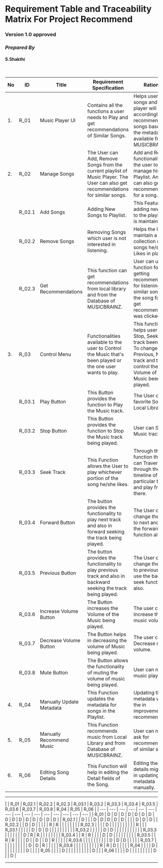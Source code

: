 # **Requirement Table and Traceability Matrix For Project Recommend**
### Version 1.0 approved
### **_Prepared By_**
#### S.Shakthi

<br>

|No | ID | Title | Requirement Specification | Rationale |
|---|---|---|---|---|
| 1. | R_01 | Music Player UI | Contains all the functions a user needs to Play and get recommendations of Similar Songs. | Helps user to play songs and the player will accordingly recommend songs based on the metadata available from MUSICBRAINZ. |
| 2. | R_02 | Manage Songs | The User can Add, Remove Songs from the current playlist of Music Player. The User can also get recommendations for similar songs. | Add and Remove functionality helps the user to easily manage his Songs Playlist. And user can also get recommendations for a song. |
|   | R_02.1 | Add Songs  | Adding New Songs to Playlist. | This Feature helps adding new songs to the playlist user is maintaining. |
|   | R_02.2 | Remove Songs | Removing Songs which user is not interested in listening. | Helps the User to maintain a collection of songs he/she Likes in playlist. |
|   | R_02.3 | Get Recommendations | This function can get recommendations from local library and from the Database of MUSICBRAINZ.| User can use this function for getting recommendations for listening to similar songs as the song for which get recommendations was clicked. |
| 3. | R_03 | Control Menu | Functionalities available to the user to Control the Music that's been played or the one user wants to play. | This functionality helps user to Play, Stop, Seek the track been played. To change it to Previous, Next track and to control the Volume of the Music been played.|
|   | R_03.1 | Play Button | This Button provides the function to Play the Music track. | The User can Play favorite Song from Local Library. |
|   | R_03.2 | Stop Button | This Button provides the function to Stop the Music track being played. | User can Stop the Music track at will. |
|   | R_03.3 | Seek Track | This Function allows the User to play whichever portion of the song he/she likes. | Through this function the user can Traverse through the timeline of a particular track and play from there. |
|   | R_03.4 | Forward Button | The button provides the functionality to play next track and also in forward seeking the track being played. | The User can change the track to next and use the forward seek function also. |
|   | R_03.5 | Previous Button | The button provides the functionality to play previous track and also in backward seeking the track being played. | The User can change the track to previous and use the backward seek function also. |
|   | R_03.6 | Increase Volume Button | The Button increases the Volume of the Music being played. | The user can Increase the music volume. |
|   | R_03.7 | Decrease Volume Button | The Button helps in decreasing the volume of Music being played. | The user can Decrease music volume. |
|   | R_03.8 | Mute Button | The Button allows the functionality of muting the volume of music being played. | User can mute the music player. |
| 4. | R_04 | Manually Update Metadata | This Function updates the metadata for songs in the Playlist. | Updating the metadata will help the in improvement of recommendations. |
| 5. | R_05 | Manually Recommend Music | This Function recommends music from Local Library and from Database of MUSICBRAINZ. | User can manually ask for recommendations of similar songs. |
| 6. | R_06 | Editing Song Details | This Function will help in editing the Detail fields of the Song. | Editing the song details might help in updating the metadata manually. |

---

| | R_01 | R_02.1 | R_02.2 | R_02.3 | R_03.1 | R_03.2 | R_03.3 | R_03.4 | R_03.5 | R_03.6 | R_03.7 | R_03.8 | R_04 | R_05 | R_06 |
| --- | --- | --- | --- | --- | --- | --- | --- | --- | --- | --- | --- | --- | --- | --- |
| R_01 | D | D | D | D | D | D | D | D | D | D | D | D | D | D | D |
| R_02.1 |  | D |  |  | D | D | D | D | D |  |  |  | D | D | D |
| R_02.2 |  | D | D |  |  |  |  | R | R |  |  |  |  |  |  |
| R_02.3 |  |  |  | D |  |  |  |  |  |  |  |  |  | R |  |
| R_03.1 |  |  |  |  | D | D | D |  |  |  |  |  |  |  |  |
| R_03.2 |  |  |  |  | D | D |  |  |  |  |  |  |  |  |  |
| R_03.3 |  |  |  |  |  |  | D | R | R |  |  |  |  |  |  |
| R_03.4 |  | R | R |  |  |  | D | D |  |  |  |  |  |  |  |
| R_03.5 |  | R | R |  |  |  | D |  | D |  | D | R |  |  |  |
| R_03.6 |  |  |  |  |  |  |  |  |  | D | D | D |  |  |  |
| R_03.7 |  |  |  |  |  |  |  |  |  | D | D | R |  |  |  |
| R_03.8 |  |  |  |  |  |  |  |  |  | R | R | D |  |  |  |
| R_04 |  |  |  | D |  |  |  |  |  |  |  |  | D |  |  |
| R_05 |  |  |  | D |  |  |  |  |  |  |  |  |  | D |  |
| R_06 |  |  |  | D |  |  |  |  |  |  |  |  | D |  | D |  

---
